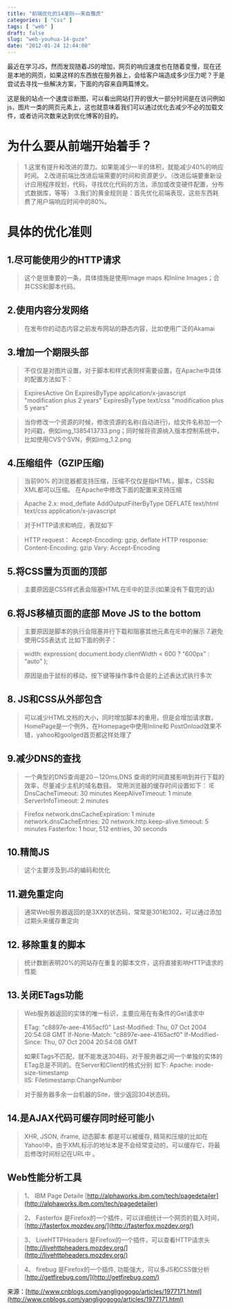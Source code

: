 ```yaml
---
title: "前端优化的14准则——来自雅虎"
categories: [ "Css" ]
tags: [ "web" ]
draft: false
slug: "web-youhua-14-guze"
date: "2012-01-24 12:44:00"
---
```


最近在学习JS，然而发现随着JS的增加，网页的响应速度也在随着变慢，现在还是本地的网页，如果这样的东西放在服务器上，会给客户端造成多少压力呢？于是尝试去寻找一些解决方案，下面的内容来自两篇博文。

这是我的站点一个速度诊断图，可以看出网站打开的很大一部分时间是在访问例如js，图片一类的网页元素上，这也就意味着我们可以通过优化去减少不必的加载文件，或者访问次数来达到优化博客的目的。
# 为什么要从前端开始着手？ #

> 1.这里有提升和改进的潜力。如果能减少一半的体积，就能减少40%的响应时间。
> 2.改进前端比改进后端需要的时间和资源更少。（改进后端要重新设计应用程序规划，代码，寻找优化代码的方法，添加或改变硬件配置，分布式数据库，等等）
> 3.我们的黄金规则是：首先优化前端表现，这些东西耗费了用户端响应时间中的80%。
# 具体的优化准则 #
## 1.尽可能使用少的HTTP请求  ##
> 这个是很重要的一条，具体措施是使用Image maps  和Inline Images；合并CSS和脚本代码。
##  2.使用内容分发网络  ##
> 在发布你的动态内容之前发布网站的静态内容，比如使用广泛的Akamai
##  3.增加一个期限头部  ##
> 不仅仅是对图片设置，对于脚本和样式表同样需要设置，在Apache中具体的配置方法如下：

>  ExpiresActive On   ExpiresByType application/x-javascript
> "modification plus 2 years"   ExpiresByType text/css "modification
> plus 5 years"

> 当你修改一个资源的时候，修改资源的名称(自动进行)，给文件名称加一个时间戳，例如img_1385413733.png；同时候将资源纳入版本控制系统中，比如使用CVS个SVN，例如img_1.2.png
##  4.压缩组件（GZIP压缩)  ##
> 当前90% 的浏览器都支持压缩，压缩不仅仅是指HTML，脚本，CSS和XML都可以压缩。 在Apache中修改下面的配置来支持压缩

> Apache 2.x: mod_deflate AddOutputFilterByType DEFLATE text/html
> text/css application/x-javascript

> 对于HTTP请求和响应，表现如下

> HTTP request： Accept-Encoding: gzip, deflate HTTP response:
> Content-Encoding: gzip Vary: Accept-Encoding
##  5.将CSS置为页面的顶部  ##
> 主要原因是CSS样式表会阻塞HTML在IE中的显示(如果没有下载完的话)
##  6.将JS移植页面的底部 Move JS to the bottom  ##
> 主要原因是脚本的执行会阻塞并行下载和阻塞其他元素在IE中的展示
7.避免使用CSS表达式
> 比如下面的例子：

> width: expression(
>              document.body.clientWidth < 600 ?
>           “600px” : “auto” );
> 
> 原因是由于鼠标的移动，按下键等操作事件会是的上述表达式执行多次
##  8. JS和CSS从外部包含  ##
> 可以减少HTML文档的大小，同时增加脚本的重用，但是会增加请求数，HomePage是一个例外，在Homepage中使用Inline和
> PostOnload效果不错，yahoo和goolged首页都这样处理了
##  9.减少DNS的查找  ##
> 一个典型的DNS查询是20－120ms,DNS 查询的时间直接影响到并行下载的效率，尽量减少主机的域名数目。 常用浏览器的缓存时间设置如下：
> IE 
> DnsCacheTimeout: 30 minutes KeepAliveTimeout: 1 minute
> ServerInfoTimeout: 2 minutes

> Firefox
> network.dnsCacheExpiration: 1 minute network.dnsCacheEntries: 20
> network.http.keep-alive.timeout: 5 minutes Fasterfox: 1 hour, 512
> entries, 30 seconds
##  10.精简JS  ##
> 这个主要涉及到JS的编码和优化
##  11.避免重定向  ##
> 通常Web服务器返回的是3XX的状态码，常常是301和302，可以通过添加过期头来缓存重定向
##  12. 移除重复的脚本  ##
> 统计数剧表明20%的网站存在重复的脚本文件，这将直接影响HTTP请求的性能
##  13.关闭ETags功能  ##
> Web服务器返回的实体的唯一标识，主要应用在有条件的Get请求中
> 
> ETag: "c8897e-aee-4165acf0"
>     Last-Modified: Thu, 07 Oct 2004 20:54:08 GMT
>     If-None-Match: "c8897e-aee-4165acf0"   If-Modified-Since: Thu, 07 Oct 2004 20:54:08 GMT
> 
> 如果ETags不匹配，就不能发送304码，对于服务器之间一个单独的实体的ETag总是不同的。在Server和Client的格式分别 如下:
> Apache: inode-size-timestamp   
> IIS: Filetimestamp:ChangeNumber

> 对于服务器多余一台机器的Site，很少返回304状态码。
##  14.是AJAX代码可缓存同时经可能小  ##
> XHR, JSON, iframe, 动态脚本 都是可以被缓存,
> 精简和压缩的比如在Yahoo!中，由于XML标示的地址本是不会经常变动的，可以缓存它，将最后修改时间标记在URL中
。
##  Web性能分析工具  ##
> 1、
> IBM Page Detaile  [http://alphaworks.ibm.com/tech/pagedetailer](http://alphaworks.ibm.com/tech/pagedetailer)

> 2、
> Fasterfox 是Firefox的一个插件，可以详细统计一个网页的载入时间，[http://fasterfox.mozdev.org/](http://fasterfox.mozdev.org/)

> 3、
> LiveHTTPHeaders 是Firefox的一个插件，可以查看HTTP请求头 [http://livehttpheaders.mozdev.org/](http://livehttpheaders.mozdev.org/)

> 4、
> firebug 是Firefox的一个插件, 功能强大，可以多JS和CSS做分析[http://getfirebug.com/](http://getfirebug.com/)

来源：[http://www.cnblogs.com/yangligogogo/articles/1977171.html](http://www.cnblogs.com/yangligogogo/articles/1977171.html)